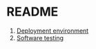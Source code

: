# README

1. [Deployment environment](https://github.com/souhailmerroun-poc/binance-order-history/wiki/Deployment-environment)
2. [Software testing](https://github.com/souhailmerroun-poc/binance-order-history/wiki/Software-testing)